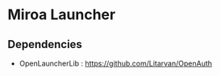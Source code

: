 Miroa Launcher
==============

Dependencies
------------

 * OpenLauncherLib : https://github.com/Litarvan/OpenAuth